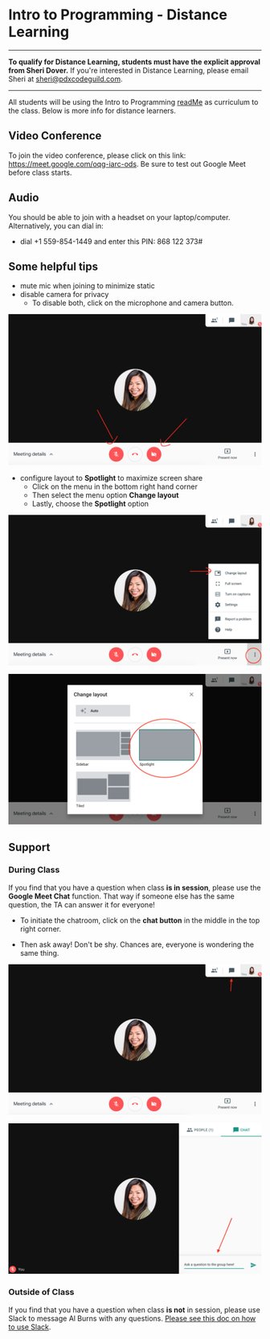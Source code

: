 # Intro to Programming - Distance Learning

****
**To qualify for Distance Learning, students must have the explicit approval from Sheri Dover.** If you're interested in Distance Learning, please email Sheri at [sheri@pdxcodeguild.com](sheri@pdxcodeguild.com).
****

All students will be using the Intro to Programming [readMe](https://github.com/PdxCodeGuild/IntroToProgramming/blob/master/readme.md) as curriculum to the class. Below is more info for distance learners.

## Video Conference

To join the video conference, please click on this link: https://meet.google.com/oqg-iarc-ods. Be sure to test out Google Meet before class starts.

## Audio
You should be able to join with a headset on your laptop/computer. Alternatively, you can dial in:
- dial +1 559-854-1449 and enter this PIN: 868 122 373#

## Some helpful tips
- mute mic when joining to minimize static
- disable camera for privacy
  - To disable both, click on the microphone and camera button.

![alt text](/resources/google-meet-mute.png)

- configure layout to **Spotlight** to maximize screen share
  - Click on the menu in the bottom right hand corner
  - Then select the menu option **Change layout**
  - Lastly, choose the **Spotlight** option

![alt text](/resources/google-meet-layout.png)

![alt text](/resources/google-meet-spotlight.png)

## Support

### During Class
If you find that you have a question when class **is in session**, please use the **Google Meet Chat** function. That way if someone else has the same question, the TA can answer it for everyone!

- To initiate the chatroom, click on the **chat button** in the middle in the top right corner.

- Then ask away! Don't be shy. Chances are, everyone is wondering the same thing.

![alt text](/resources/google-meet-chat.png)

![alt text](/resources/google-meet-chat2.png)

### Outside of Class

If you find that you have a question when class **is not** in session, please use Slack to message Al Burns with any questions. [Please see this doc on how to use Slack](https://github.com/PdxCodeGuild/IntroToProgramming/blob/master/slack.md).
